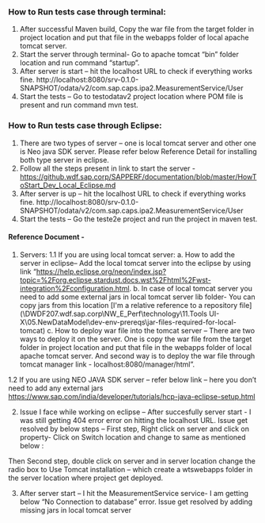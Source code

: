 ### How to Run tests case through terminal:

1.	After successful Maven build, Copy the war file from the target folder in project location and put that file in the webapps folder of local apache tomcat server.
2.	Start the server through terminal- Go to apache tomcat “bin” folder location and run command “startup”.
3.	After server is start – hit the localhost URL to check if everything works fine.
http://localhost:8080/srv-0.1.0-SNAPSHOT/odata/v2/com.sap.caps.ipa2.MeasurementService/User
4.	Start the tests – Go to testodatav2 project location where POM file is present and run command mvn test.

### How to Run tests case through Eclipse:
1.	There are two types of server – one is local tomcat server and other one is Neo java SDK server. Please refer below Reference Detail for installing both type server in eclipse.
2.	Follow all the steps present in link to start the server - https://github.wdf.sap.corp/SAPPERF/documentation/blob/master/HowToStart_Dev_Local_Eclipse.md
3.	After server is up – hit the localhost URL to check if everything works fine.
http://localhost:8080/srv-0.1.0-SNAPSHOT/odata/v2/com.sap.caps.ipa2.MeasurementService/User
4.	Start the tests – Go the teste2e project and run the project in maven test.

#### Reference Document -
1.	Servers:
1.1 If you are using local tomcat server:
a.	How to add the server in eclipse– Add the local tomcat server into the eclipse by using link “https://help.eclipse.org/neon/index.jsp?topic=%2Forg.eclipse.stardust.docs.wst%2Fhtml%2Fwst-integration%2Fconfiguration.html. 
b.	In case of local tomcat server you need to add some external jars in local tomcat server lib folder- You can copy jars from this location 
[I'm a relative reference to a repository file](\\DWDF207.wdf.sap.corp\NW_E_Perf\technology\11.Tools UI-X\05.NewDataModel\dev-env-prereqs\jar-files-required-for-local-tomcat)
c.	How to deploy war file into the tomcat server – There are two ways to deploy it on the server. One is copy the war file from the target folder in project location and put that file in the webapps folder of local apache tomcat server. And second way is to deploy the war file through tomcat manager link - localhost:8080/manager/html”.


1.2	If you are using NEO JAVA SDK server – refer below link – here you don’t need to add any external jars 
https://www.sap.com/india/developer/tutorials/hcp-java-eclipse-setup.html

2.	Issue I face while working on eclipse – After succesfully server start -  I was still getting 404 error error on hitting the localhost URL.
Issue get resolved by below steps – First step, Right click on server and click on property- Click on Switch location and change to same as mentioned below : 

Then Second step, double click on server and in server location change the radio box to Use Tomcat installation – which create a wtswebapps folder in the server location where project get deployed.

3.	After server start – I hit the MeasurementService service-  I am getting below “No Connection to database” error.
Issue get resolved by adding missing jars in local tomcat server


